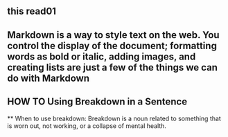## this read01
## Markdown is a way to style text on the web. You control the display of the document; formatting words as bold or italic, adding images, and creating lists are just a few of the things we can do with Markdown
## HOW TO Using Breakdown in a Sentence
** When to use breakdown: Breakdown is a noun related to something that is worn out, not working, or a collapse of mental health.
